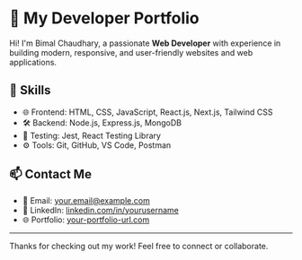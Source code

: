 # 💼 My Developer Portfolio

Hi! I'm Bimal Chaudhary, a passionate **Web Developer** with experience in building modern, responsive, and user-friendly websites and web applications.

## 🚀 Skills

- 🌐 Frontend: HTML, CSS, JavaScript, React.js, Next.js, Tailwind CSS
- 🛠️ Backend: Node.js, Express.js, MongoDB
- 🧪 Testing: Jest, React Testing Library
- ⚙️ Tools: Git, GitHub, VS Code, Postman

## 📫 Contact Me

- 📧 Email: your.email@example.com  
- 💼 LinkedIn: [linkedin.com/in/yourusername](https://linkedin.com/in/yourusername)  
- 🌐 Portfolio: [your-portfolio-url.com](https://your-portfolio-url.com)

---

Thanks for checking out my work! Feel free to connect or collaborate.
